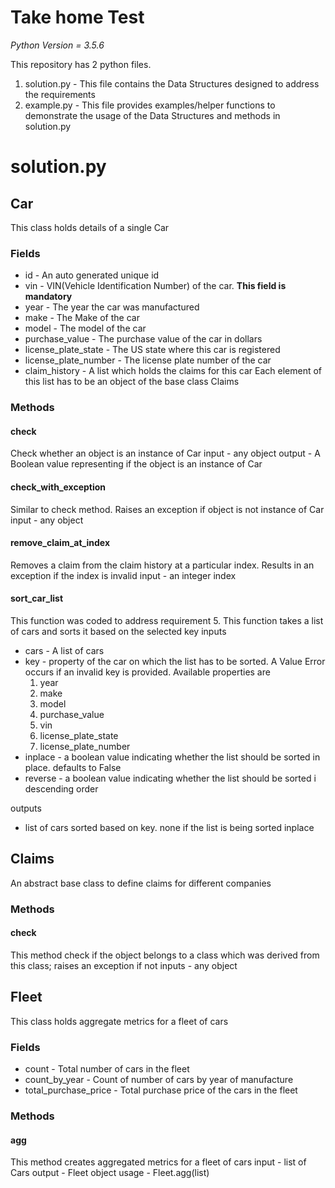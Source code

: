 # Take home Test
*Python Version = 3.5.6*

This repository has 2 python files.
1. solution.py - This file contains the Data Structures designed to address the requirements
2. example.py - This file provides examples/helper functions to demonstrate the usage of the Data Structures and methods in solution.py

# solution.py

## Car

This class holds details of a single Car
### Fields
- id - An auto generated unique id
- vin - VIN(Vehicle Identification Number) of the car. **This field is mandatory**
- year - The year the car was manufactured
- make - The Make of the car
- model - The model of the car
- purchase_value - The purchase value of the car in dollars
- license_plate_state - The US state where this car is registered
- license_plate_number - The license plate number of the car
- claim_history - A list which holds the claims for this car Each element of this list has to be an object of the base class Claims

### Methods
#### check
Check whether an object is an instance of Car
input - any object
output - A Boolean value representing if the object is an instance of Car

#### check_with_exception
Similar to check method. Raises an exception if object is not instance of Car
input - any object

#### remove_claim_at_index
Removes a claim from the claim history at a particular index. Results in an exception if the index is invalid
input - an integer index

#### sort_car_list
This function was coded to address requirement 5. This function takes a list of cars and sorts it based on the selected key
inputs
 - cars - A list of cars
 - key - property of the car on which the list has to be sorted. A Value Error occurs if an invalid key is provided. Available properties are
	 1. year
	 2. make
	 3. model
	 4. purchase_value
	 5. vin
	 6. license_plate_state
	 7. license_plate_number
- inplace - a boolean value indicating whether the list should be sorted in place. defaults to False
- reverse - a boolean value indicating whether the list should be sorted i descending order

outputs
 - list of cars sorted based on key. none if the list is being sorted inplace

## Claims
An abstract base class to define claims for different companies

### Methods
#### check
This method check if the object belongs to a class which was derived from this class; raises an exception if not
inputs - any object

## Fleet
This class holds aggregate metrics for a fleet of cars
### Fields
- count - Total number of cars in the fleet
- count_by_year - Count of number of cars by year of manufacture
- total_purchase_price - Total purchase price of the cars in the fleet
### Methods
#### agg
This method creates aggregated metrics for a fleet of cars
input - list of Cars
output - Fleet object
usage - Fleet.agg(list)

